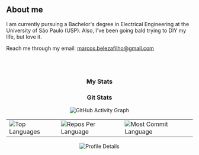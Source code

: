 ## About me
I am currently pursuing a Bachelor's degree in Electrical Engineering at the University of
São Paulo (USP). Also, I've been going bald trying to DIY my life, but love it.

Reach me through my email: marcos.belezafilho@gmail.com

<br>
<br>

<h3 align="center">My Stats</h3>

<h3 align="center">Git Stats</h3>

<div align="center">

<!-- Activity Graph -->
<picture>
  <source media="(prefers-color-scheme: dark)" srcset="https://github-readme-activity-graph.vercel.app/graph?username=markblz&custom_title=Mark%27s%20GitHub%20Activity%20Graph&hide_border=true&border_radius=15&area=true&theme=react-dark">
  <source media="(prefers-color-scheme: light)" srcset="https://github-readme-activity-graph.vercel.app/graph?username=markblz&custom_title=Mark%27s%20GitHub%20Activity%20Graph&hide_border=true&border_radius=15&area=true&theme=github-compact">
  <img alt="GitHub Activity Graph" src="https://github-readme-activity-graph.vercel.app/graph?username=markblz&custom_title=Mark%27s%20GitHub%20Activity%20Graph&hide_border=true&border_radius=15&area=true&theme=github-compact">
</picture>
<br>

  <div align="center">
    <table>
      <tr>
        <td>
          <!-- Top Languages -->
          <picture>
            <source media="(prefers-color-scheme: dark)" srcset="https://github-readme-stats.vercel.app/api/top-langs/?username=markblz&hide=html&hide_border=true&layout=compact&langs_count=8&theme=github_dark">
            <source media="(prefers-color-scheme: light)" srcset="https://github-readme-stats.vercel.app/api/top-langs/?username=markblz&hide=html&hide_border=true&layout=compact&langs_count=8">
            <img alt="Top Languages" src="https://github-readme-stats.vercel.app/api/top-langs/?username=markblz&hide=html&hide_border=true&layout=compact&langs_count=8">
          </picture>
        </td>
        <td>
          <!-- Repos Per Language -->
          <picture>
            <source media="(prefers-color-scheme: dark)" srcset="https://github-profile-summary-cards.vercel.app/api/cards/repos-per-language?username=markblz&theme=github_dark&hide_border=true">
            <source media="(prefers-color-scheme: light)" srcset="https://github-profile-summary-cards.vercel.app/api/cards/repos-per-language?username=markblz&theme=github&hide_border=true">
            <img alt="Repos Per Language" src="https://github-profile-summary-cards.vercel.app/api/cards/repos-per-language?username=markblz&theme=github&hide_border=true">
          </picture>
        </td>
        <td>
          <!-- Most Commit Language -->
          <picture>
            <source media="(prefers-color-scheme: dark)" srcset="https://github-profile-summary-cards.vercel.app/api/cards/most-commit-language?username=markblz&theme=github_dark&hide_border=true">
            <source media="(prefers-color-scheme: light)" srcset="https://github-profile-summary-cards.vercel.app/api/cards/most-commit-language?username=markblz&theme=github&hide_border=true">
            <img alt="Most Commit Language" src="https://github-profile-summary-cards.vercel.app/api/cards/most-commit-language?username=markblz&theme=github&hide_border=true">
          </picture>
        </td>
      </tr>
    </table>
  </div>

  <!-- Profile Details -->
  <picture>
    <source media="(prefers-color-scheme: dark)" srcset="https://github-profile-summary-cards.vercel.app/api/cards/profile-details?username=markblz&theme=github_dark&hide_border=true">
    <source media="(prefers-color-scheme: light)" srcset="https://github-profile-summary-cards.vercel.app/api/cards/profile-details?username=markblz&theme=github&hide_border=true">
    <img alt="Profile Details" src="https://github-profile-summary-cards.vercel.app/api/cards/profile-details?username=markblz&theme=github&hide_border=true">
  </picture>
</div>